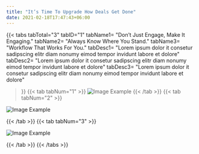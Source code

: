 ```yaml
---
title: "It’s Time To Upgrade How Deals Get Done"
date: 2021-02-18T17:47:43+06:00
---
```


{{< tabs tabTotal="3" tabID="1" 
tabName1= "Don’t Just Engage, Make It Engaging." 
tabName2= "Always Know Where You Stand." 
tabName3= "Workflow That Works For You." 
tabDesc1= "Lorem ipsum dolor it consetur sadipscing elitr diam nonumy eimod tempor invidunt labore et dolore"
tabDesc2= "Lorem ipsum dolor it consetur sadipscing elitr diam nonumy eimod tempor invidunt labore et dolore"
tabDesc3= "Lorem ipsum dolor it consetur sadipscing elitr diam nonumy eimod tempor invidunt labore et dolore"
>}}
{{< tab tabNum="1" >}}
![Image Example](images/service/service1.png "Its Baby Yoda!")
{{< /tab >}}
{{< tab tabNum="2" >}}

![Image Example](images/service/service1.png "Its Baby Yoda!")

{{< /tab >}}
{{< tab tabNum="3" >}}

![Image Example](images/service/service1.png "Its Baby Yoda!")

{{< /tab >}}
{{< /tabs >}}
